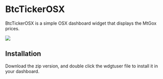 BtcTickerOSX
============

BtcTickerOSX is a simple OSX dashboard widget that displays the MtGox prices.

![](http://i.imgur.com/GHR7y5w.png)

## Installation

Download the zip version, and double click the wdgtuser file to install it in your dashboard.

